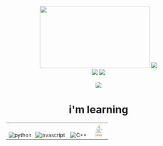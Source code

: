 
<div id="header" align="center">
  <img src="http://24.media.tumblr.com/5f211739cf588911b0255c44e3f18d8a/tumblr_mof4dbWK491r922azo1_500.gif" width="300" height="170"/>
  <img src="https://github-readme-stats.vercel.app/api?username=annapoorna-a-k&show_icons=true&line_height=33&count_private=true&theme=dark" height="170"a />
</div>
<div id="header" align="center">
  <img src="https://github-readme-stats.vercel.app/api/top-langs/?username=annapoorna-a-k&&hide=cmake&langs_count=20&line_height=60&theme=dark" height="170" />
  <img src="https://github-readme-streak-stats.herokuapp.com/?user=annapoorna-a-k&theme=dark" height="170"/>
  <br><br>
  <img src="https://komarev.com/ghpvc/?username=annapoorna-a-k&color=orange" />
</div>
<table>
  <h1 style="text-align:center;">i'm learning</h1>
    <tr>
      <td>
        <div >
          <img src="https://img.icons8.com/color/128/000000/python.png" alt="python" width="50" height="50" />&nbsp;&nbsp;
          <img src="https://img.icons8.com/color/128/000000/javascript.png" alt="javascript" width="50" height="50" />&nbsp;&nbsp;&nbsp;
            <img src="https://brandslogos.com/wp-content/uploads/images/c-logo.png" alt="C++" width="50" height="50" />&nbsp;&nbsp;&nbsp;
          <img src="https://raw.githubusercontent.com/github/explore/5b3600551e122a3277c2c5368af2ad5725ffa9a1/topics/java/java.png" alt="java" width="36" height="36"/>
        </div>
    </td>
  </tr>
</table>

